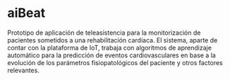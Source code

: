 # aiBeat

Prototipo de aplicación de teleasistencia para la monitorización de pacientes sometidos a una rehabilitación cardiaca. El sistema, aparte de contar con la plataforma de IoT, trabaja con algoritmos de aprendizaje automático para la predicción de eventos cardiovasculares en base a la evolución de los parámetros fisiopatológicos del paciente y otros factores relevantes.
